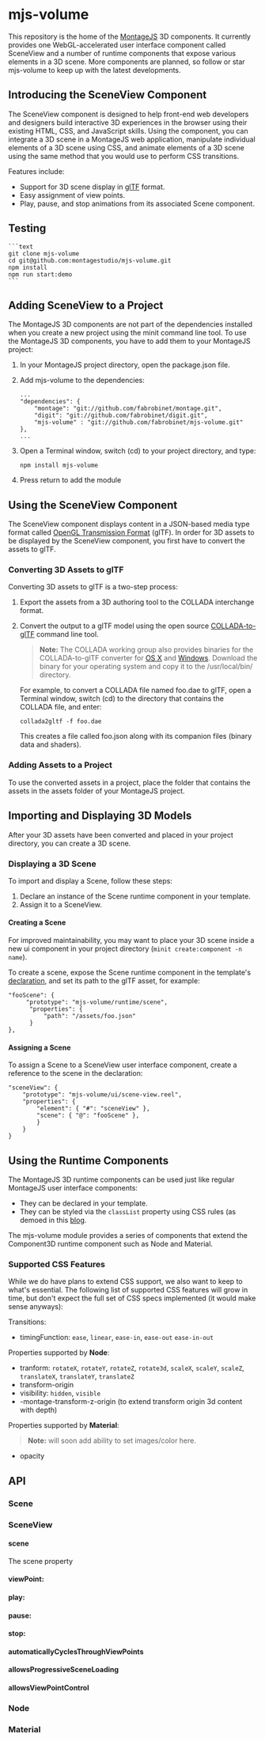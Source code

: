 mjs-volume
==========

This repository is the home of the [MontageJS](http://www.montagejs.org) 3D components. It currently provides one WebGL-accelerated user interface component called SceneView and a number of runtime components that expose various elements in a 3D scene. More components are planned, so follow or star mjs-volume to keep up with the latest developments.

## Introducing the SceneView Component

The SceneView component is designed to help front-end web developers and designers build interactive 3D experiences in the browser using their existing HTML, CSS, and JavaScript skills. Using the component, you can integrate a 3D scene in a MontageJS web application, manipulate individual elements of a 3D scene using CSS, and animate elements of a 3D scene using the same method that you would use to perform CSS transitions.

Features include:

* Support for 3D scene display in [glTF](https://github.com/KhronosGroup/glTF) format.
* Easy assignment of view points.
* Play, pause, and stop animations from its associated Scene component.

## Testing

    ```text
    git clone mjs-volume
    cd git@github.com:montagestudio/mjs-volume.git
    npm install
    npm run start:demo
    ```

## Adding SceneView to a Project

The MontageJS 3D components are not part of the dependencies installed when you create a new project using the minit command line tool. To use the MontageJS 3D components, you have to add them to your MontageJS project:

1. In your MontageJS project directory, open the package.json file.

2. Add mjs-volume to the dependencies:

    ```text
    ...
    "dependencies": {
        "montage": "git://github.com/fabrobinet/montage.git",
        "digit": "git://github.com/fabrobinet/digit.git",
        "mjs-volume" : "git://github.com/fabrobinet/mjs-volume.git"
    },
    ...
    ``` 
3. Open a Terminal window, switch (cd) to your project directory, and type:

    ```text
    npm install mjs-volume
    ```
    
4. Press return to add the module

## Using the SceneView Component

The SceneView component displays content in a JSON-based media type format called <a href="http://www.khronos.org/gltf" target="_blank">OpenGL Transmission Format</a> (glTF). In order for 3D assets to be displayed by the SceneView component, you first have to convert the assets to glTF.

### Converting 3D Assets to glTF

Converting 3D assets to glTF is a two-step process:

1. Export the assets from a 3D authoring tool to the COLLADA interchange format.
2. Convert the output to a glTF model using the open source <a href="http://www.khronos.org/gltf" target="_blank">COLLADA-to-glTF</a> command line tool.

    >**Note:** The COLLADA working group also provides binaries for the COLLADA-to-glTF converter for <a href="http://collada.org/public_files/glTF/77abd641d1fb1105da6172f039e2007999a6c47d/collada2gltf" target="_blank">OS X</a> and <a href="http://collada.org/public_files/glTF/77abd641d1fb1105da6172f039e2007999a6c47d/collada2gltf.exe" target="_blank">Windows</a>. Download the binary for your operating system and copy it to the /usr/local/bin/ directory.

    For example, to convert a COLLADA file named foo.dae to glTF, open a Terminal window, switch (cd) to the directory that contains the COLLADA file, and enter:

    ```text
    collada2gltf -f foo.dae
    ```

    This creates a file called foo.json along with its companion files (binary data and shaders).
    
### Adding Assets to a Project

To use the converted assets in a project, place the folder that contains the assets in the assets folder of your MontageJS project.

## Importing and Displaying 3D Models

After your 3D assets have been converted and placed in your project directory, you can create a 3D scene.

### Displaying a 3D Scene

To import and display a Scene, follow these steps:

1. Declare an instance of the Scene runtime component in your template.
2. Assign it to a SceneView.

#### Creating a Scene

For improved maintainability, you may want to place your 3D scene inside a new ui component in your project directory (`minit create:component -n name`).

To create a scene, expose the Scene runtime component in the template's [declaration](http://montagejs.org/docs/serialization-format.html), and set its path to the glTF asset, for example:

```
"fooScene": {
     "prototype": "mjs-volume/runtime/scene",
      "properties": {
          "path": "/assets/foo.json"
      }
},
```

#### Assigning a Scene

To assign a Scene to a SceneView user interface component, create a reference to the scene in the declaration:

```
"sceneView": {
    "prototype": "mjs-volume/ui/scene-view.reel",
    "properties": {
        "element": { "#": "sceneView" },
        "scene": { "@": "fooScene" },
        }
    }
}
```

## Using the Runtime Components

The MontageJS 3D runtime components can be used just like regular MontageJS user interface components:

* They can be declared in your template.
* They can be styled via the `classList` property using CSS rules (as demoed in this [blog](http://montagejs.org/blog/2014/01/22/build-3d-applications-with-montagejs/).

The mjs-volume module provides a series of components that extend the Component3D runtime component such as Node and Material.

### Supported CSS Features

While we do have plans to extend CSS support, we also want to keep to what's essential. The following list of supported CSS features will grow in time, but don't expect the full set of CSS specs implemented (it would make sense anyways):

Transitions:

* timingFunction: `ease`, `linear`, `ease-in`, `ease-out` `ease-in-out`

Properties supported by **Node**:

* tranform: `rotateX`, `rotateY`, `rotateZ`, `rotate3d`, `scaleX`, `scaleY`, `scaleZ`, `translateX`, `translateY`, `translateZ`
* transform-origin
* visibility: `hidden`, `visible`
* -montage-transform-z-origin (to extend transform origin 3d content with depth)

Properties supported by **Material**:

>**Note:**  will soon add ability to set images/color here.

* opacity

## API

### Scene

### SceneView

#### scene

The scene property 

#### viewPoint:

#### play:

#### pause:

#### stop:

#### automaticallyCyclesThroughViewPoints

#### allowsProgressiveSceneLoading

#### allowsViewPointControl

### Node

### Material
